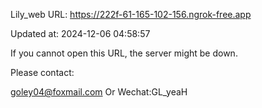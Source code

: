 Lily_web URL: https://222f-61-165-102-156.ngrok-free.app

Updated at: 2024-12-06 04:58:57

If you cannot open this URL, the server might be down.

Please contact: 

goley04@foxmail.com Or Wechat:GL_yeaH